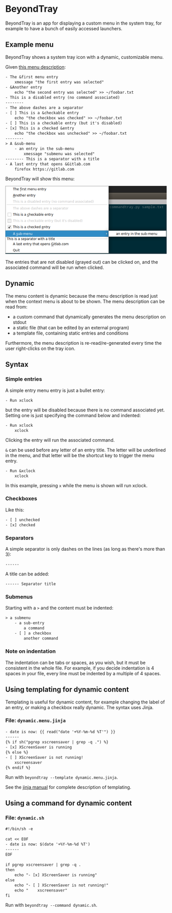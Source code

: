 # BeyondTray

BeyondTray is an app for displaying a custom menu in the system tray, for example to have a bunch of easily accessed launchers.

## Example menu

BeyondTray shows a system tray icon with a dynamic, customizable menu.

Given [this menu description](sample1.menu):

```
- The &first menu entry
    xmessage "the first entry was selected"
- &Another entry
    echo "the second entry was selected" >> ~/foobar.txt
- This is a disabled entry (no command associated)
--------
- The above dashes are a separator
- [ ] This is a &checkable entry
    echo "the checkbox was checked" >> ~/foobar.txt
- [ ] This is a checkable entry (but it's disabled)
- [x] This is a checked &entry
    echo "the checkbox was unchecked" >> ~/foobar.txt
--------
> A &sub-menu
    - an entry in the sub-menu
        xmessage "submenu was selected"
-------- This is a separator with a title
- A last entry that opens &Gitlab.com
    firefox https://gitlab.com
```

BeyondTray will show this menu:

![sample menu 1](sample1.png)

The entries that are not disabled (grayed out) can be clicked on, and the associated command will be run when clicked.

## Dynamic

The menu content is dynamic because the menu description is read just when the context menu is about to be shown. The menu description can be read from:

- a custom command that dynamically generates the menu description on stdout
- a static file (that can be edited by an external program)
- a template file, containing static entries and conditions

Furthermore, the menu description is re-read/re-generated every time the user right-clicks on the tray icon.

## Syntax

### Simple entries

A simple entry menu entry is just a bullet entry:

```
- Run xclock
```

but the entry will be disabled because there is no command associated yet. Setting one is just specifying the command below and indented:

```
- Run xclock
    xclock
```

Clicking the entry will run the associated command.

`&` can be used before any letter of an entry title. The letter will be underlined in the menu, and that letter will be the shortcut key to trigger the menu entry.

```
- Run &xclock
    xclock
```

In this example, pressing `x` while the menu is shown will run xclock.

### Checkboxes

Like this:

```
- [ ] unchecked
- [x] checked
```

### Separators

A simple separator is only dashes on the lines (as long as there's more than 3):

```
------
```

A title can be added:

```
------ Separator title
```

### Submenus

Starting with a `>` and the content must be indented:

```
> a submenu
    - a sub-entry
        a command
    - [ ] a checkbox
        another command
```

### Note on indentation

The indentation can be tabs or spaces, as you wish, but it must be consistent in the whole file. For example, if you decide indentation is 4 spaces in your file, every line must be indented by a multiple of 4 spaces.

## Using templating for dynamic content

Templating is useful for dynamic content, for example changing the label of an entry, or making a checkbox really dynamic.
The syntax uses Jinja.

### File: `dynamic.menu.jinja`
```
- date is now: {{ read("date '+%Y-%m-%d %T'") }}
------
{% if sh("pgrep xscreensaver | grep -q .") %}
- [x] XScreenSaver is running
{% else %}
- [ ] XScreenSaver is not running!
    xscreensaver
{% endif %}
```

Run with `beyondtray --template dynamic.menu.jinja`.

See the [jinja manual](https://jinja.palletsprojects.com/en/3.0.x/templates/) for complete description of templating.

## Using a command for dynamic content

### File: `dynamic.sh`
```
#!/bin/sh -e

cat << EOF
- date is now: $(date '+%Y-%m-%d %T')
------
EOF

if pgrep xscreensaver | grep -q .
then
    echo "- [x] XScreenSaver is running"
else
    echo "- [ ] XScreenSaver is not running!"
    echo "    xscreensaver"
fi
```

Run with `beyondtray --command dynamic.sh`.

